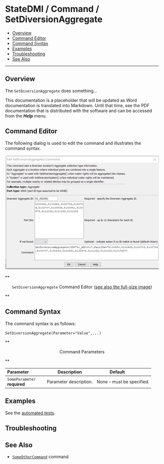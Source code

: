 # StateDMI / Command / SetDiversionAggregate #

* [Overview](#overview)
* [Command Editor](#command-editor)
* [Command Syntax](#command-syntax)
* [Examples](#examples)
* [Troubleshooting](#troubleshooting)
* [See Also](#see-also)

-------------------------

## Overview ##

The `SetDiversionAggregate` does something...

This documentation is a placeholder that will be updated as Word documentation is translated into Markdown.
Until that time, see the PDF documentation that is distributed with the software and can be accessed
from the ***Help*** menu.

## Command Editor ##

The following dialog is used to edit the command and illustrates the command syntax.

![SetDiversionAggregate](SetDiversionAggregate.png)

**<p style="text-align: center;">
`SetDiversionAggregate` Command Editor (<a href="../SetDiversionAggregate.png">see also the full-size image</a>)
</p>**

## Command Syntax ##

The command syntax is as follows:

```text
SetDiversionAggregate(Parameter="Value",...)
```
**<p style="text-align: center;">
Command Parameters
</p>**

| **Parameter**&nbsp;&nbsp;&nbsp;&nbsp;&nbsp;&nbsp;&nbsp;&nbsp;&nbsp;&nbsp;&nbsp;&nbsp; | **Description** | **Default**&nbsp;&nbsp;&nbsp;&nbsp;&nbsp;&nbsp;&nbsp;&nbsp;&nbsp;&nbsp; |
| --------------|-----------------|----------------- |
|`SomeParameter`<br>**required**|Parameter description.|None – must be specified.|

## Examples ##

See the [automated tests](https://github.com/OpenWaterFoundation/cdss-app-statedmi-main/tree/master/test/regression/commands/SetDiversionAggregate).

## Troubleshooting ##

## See Also ##

* [`SomeOtherCommand`](../SomeOtherCommand/SomeOtherCommand) command
